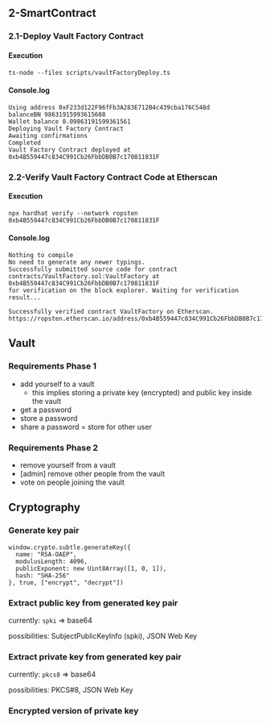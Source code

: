 ## 2-SmartContract

### 2.1-Deploy Vault Factory Contract

#### Execution

```
ts-node --files scripts/vaultFactoryDeploy.ts
```

#### Console.log

```
Using address 0xF233d122F96fFb3A283E712B4c439cba176C548d
balanceBN 98631915993615608
Wallet balance 0.09863191599361561
Deploying Vault Factory Contract
Awaiting confirmations
Completed
Vault Factory Contract deployed at 0xb4B559447c834C991Cb26FbbDB0B7c170811831F
```

### 2.2-Verify Vault Factory Contract Code at Etherscan

#### Execution

```
npx hardhat verify --network ropsten 0xb4B559447c834C991Cb26FbbDB0B7c170811831F
```

#### Console.log

```
Nothing to compile
No need to generate any newer typings.
Successfully submitted source code for contract
contracts/VaultFactory.sol:VaultFactory at 0xb4B559447c834C991Cb26FbbDB0B7c170811831F
for verification on the block explorer. Waiting for verification result...

Successfully verified contract VaultFactory on Etherscan.
https://ropsten.etherscan.io/address/0xb4B559447c834C991Cb26FbbDB0B7c170811831F#code
```

## Vault

### Requirements Phase 1

- add yourself to a vault
  - this implies storing a private key (encrypted) and public key inside the vault
- get a password
- store a password
- share a password = store for other user

### Requirements Phase 2

- remove yourself from a vault
- [admin] remove other people from the vault
- vote on people joining the vault

## Cryptography

### Generate key pair

```
window.crypto.subtle.generateKey({
  name: "RSA-OAEP",
  modulusLength: 4096,
  publicExponent: new Uint8Array([1, 0, 1]),
  hash: "SHA-256"
}, true, ["encrypt", "decrypt"])
```

### Extract public key from generated key pair

currently: `spki` => base64

possibilities: SubjectPublicKeyInfo (spki), JSON Web Key

### Extract private key from generated key pair

currently: `pkcs8` => base64

possibilities: PKCS#8, JSON Web Key

### Encrypted version of private key
